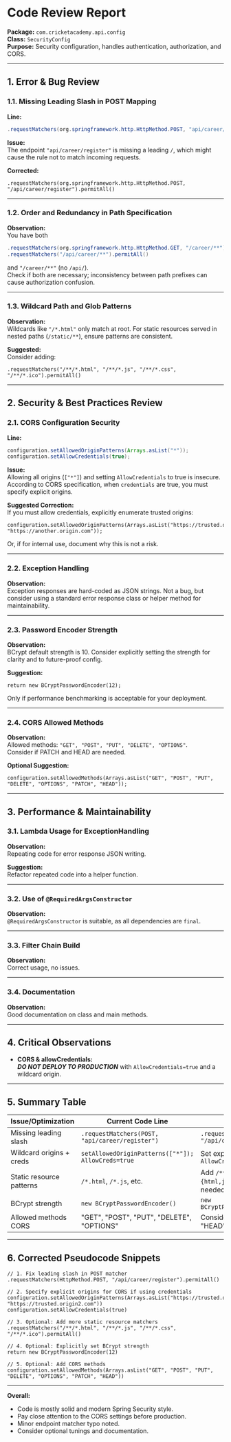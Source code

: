 # Code Review Report

**Package:** `com.cricketacademy.api.config`  
**Class:** `SecurityConfig`  
**Purpose:** Security configuration, handles authentication, authorization, and CORS.

---

## 1. Error & Bug Review

### 1.1. Missing Leading Slash in POST Mapping  
**Line:**  
```java
.requestMatchers(org.springframework.http.HttpMethod.POST, "api/career/register").permitAll()
```
**Issue:**  
The endpoint `"api/career/register"` is missing a leading `/`, which might cause the rule not to match incoming requests.

**Corrected:**  
```pseudo
.requestMatchers(org.springframework.http.HttpMethod.POST, "/api/career/register").permitAll()
```

---

### 1.2. Order and Redundancy in Path Specification  
**Observation:**  
You have both  
```java
.requestMatchers(org.springframework.http.HttpMethod.GET, "/career/**").permitAll()
.requestMatchers("/api/career/**").permitAll()
```
and `"/career/**"` (no `/api/`).  
Check if both are necessary; inconsistency between path prefixes can cause authorization confusion.

---

### 1.3. Wildcard Path and Glob Patterns   
**Observation:**  
Wildcards like `"/*.html"` only match at root. For static resources served in nested paths (`/static/**`), ensure patterns are consistent.

**Suggested:**  
Consider adding:
```pseudo
.requestMatchers("/**/*.html", "/**/*.js", "/**/*.css", "/**/*.ico").permitAll()
```

---

## 2. Security & Best Practices Review

### 2.1. CORS Configuration Security  
**Line:**  
```java
configuration.setAllowedOriginPatterns(Arrays.asList("*"));
configuration.setAllowCredentials(true);
```
**Issue:**  
Allowing all origins (`["*"]`) and setting `AllowCredentials` to true is insecure. According to CORS specification, when `credentials` are true, you must specify explicit origins.

**Suggested Correction:**  
If you must allow credentials, explicitly enumerate trusted origins:
```pseudo
configuration.setAllowedOriginPatterns(Arrays.asList("https://trusted.origin.com", "https://another.origin.com"));
```
Or, if for internal use, document why this is not a risk.

---

### 2.2. Exception Handling  
**Observation:**  
Exception responses are hard-coded as JSON strings. Not a bug, but consider using a standard error response class or helper method for maintainability.

---

### 2.3. Password Encoder Strength  
**Observation:**  
BCrypt default strength is 10. Consider explicitly setting the strength for clarity and to future-proof config.

**Suggestion:**  
```pseudo
return new BCryptPasswordEncoder(12);
```
Only if performance benchmarking is acceptable for your deployment.

---

### 2.4. CORS Allowed Methods  
**Observation:**  
Allowed methods: `"GET", "POST", "PUT", "DELETE", "OPTIONS"`.  
Consider if PATCH and HEAD are needed.

**Optional Suggestion:**  
```pseudo
configuration.setAllowedMethods(Arrays.asList("GET", "POST", "PUT", "DELETE", "OPTIONS", "PATCH", "HEAD"));
```

---

## 3. Performance & Maintainability

### 3.1. Lambda Usage for ExceptionHandling  
**Observation:**  
Repeating code for error response JSON writing.

**Suggestion:**  
Refactor repeated code into a helper function.

---

### 3.2. Use of `@RequiredArgsConstructor`  
**Observation:**  
`@RequiredArgsConstructor` is suitable, as all dependencies are `final`.

---

### 3.3. Filter Chain Build  
**Observation:**  
Correct usage, no issues.

---

### 3.4. Documentation  
**Observation:**  
Good documentation on class and main methods.

---

## 4. Critical Observations

- **CORS & allowCredentials:**  
  ***DO NOT DEPLOY TO PRODUCTION*** with `AllowCredentials=true` and a wildcard origin.

---

## 5. Summary Table

| Issue/Optimization        | Current Code Line                                 | Suggestion                                             |
|--------------------------|---------------------------------------------------|--------------------------------------------------------|
| Missing leading slash    | `.requestMatchers(POST, "api/career/register")`   | `.requestMatchers(POST, "/api/career/register")`       |
| Wildcard origins + creds | `setAllowedOriginPatterns(["*"]); AllowCreds=true`| Set explicit origins if `AllowCreds=true`              |
| Static resource patterns | `/*.html`, `/*.js`, etc.                          | Add `/**/*.{html,js,css,ico}` as needed                |
| BCrypt strength          | `new BCryptPasswordEncoder()`                     | `new BCryptPasswordEncoder(12)`                        |
| Allowed methods CORS     | "GET", "POST", "PUT", "DELETE", "OPTIONS"         | Consider adding "PATCH", "HEAD"                        |

---

## 6. Corrected Pseudocode Snippets

```pseudo
// 1. Fix leading slash in POST matcher
.requestMatchers(HttpMethod.POST, "/api/career/register").permitAll()

// 2. Specify explicit origins for CORS if using credentials
configuration.setAllowedOriginPatterns(Arrays.asList("https://trusted.origin1.com", "https://trusted.origin2.com"))
configuration.setAllowCredentials(true)

// 3. Optional: Add more static resource matchers
.requestMatchers("/**/*.html", "/**/*.js", "/**/*.css", "/**/*.ico").permitAll()

// 4. Optional: Explicitly set BCrypt strength
return new BCryptPasswordEncoder(12)

// 5. Optional: Add CORS methods
configuration.setAllowedMethods(Arrays.asList("GET", "POST", "PUT", "DELETE", "OPTIONS", "PATCH", "HEAD"))
```

---

**Overall:**  
- Code is mostly solid and modern Spring Security style.
- Pay close attention to the CORS settings before production.
- Minor endpoint matcher typo noted.
- Consider optional tunings and documentation.